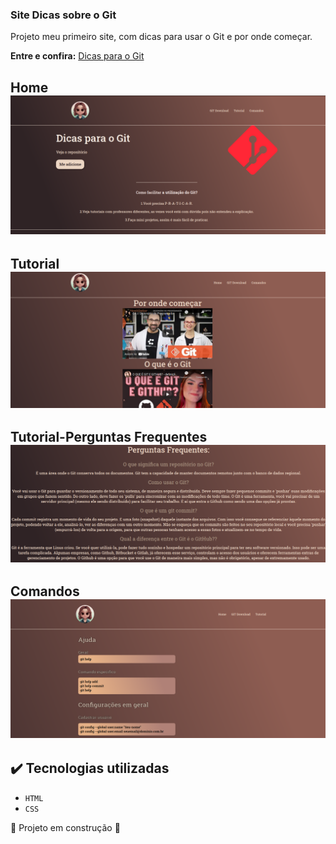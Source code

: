 ### Site Dicas sobre o Git
 Projeto meu primeiro site, com dicas para usar o Git e por onde começar.

**Entre e confira:** [Dicas para o Git](https://site-dicas-git.netlify.app/)


## Home![pagina1](img/home.png)
## Tutorial![pagina2](img/tutorial.png)
##  Tutorial-Perguntas Frequentes![pagina2](img/turorial2.png)
## Comandos![pagina2](img/comandos.png)


## ✔️ Tecnologias utilizadas

- ``HTML``
- ``CSS``


:construction: Projeto em construção :construction:
